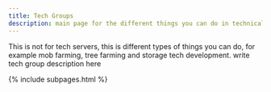 ```yaml
---
title: Tech Groups
description: main page for the different things you can do in technical minecraft
---
```


This is not for tech servers, this is different types of things you can do, for example mob farming, tree farming and storage tech development.
write tech group description here

{% include subpages.html %}
